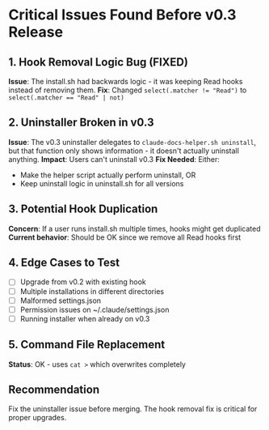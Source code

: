 # Critical Issues Found Before v0.3 Release

## 1. Hook Removal Logic Bug (FIXED)
**Issue**: The install.sh had backwards logic - it was keeping Read hooks instead of removing them.
**Fix**: Changed `select(.matcher != "Read")` to `select(.matcher == "Read" | not)`

## 2. Uninstaller Broken in v0.3
**Issue**: The v0.3 uninstaller delegates to `claude-docs-helper.sh uninstall`, but that function only shows information - it doesn't actually uninstall anything.
**Impact**: Users can't uninstall v0.3
**Fix Needed**: Either:
  - Make the helper script actually perform uninstall, OR
  - Keep uninstall logic in uninstall.sh for all versions

## 3. Potential Hook Duplication
**Concern**: If a user runs install.sh multiple times, hooks might get duplicated
**Current behavior**: Should be OK since we remove all Read hooks first

## 4. Edge Cases to Test
- [ ] Upgrade from v0.2 with existing hook
- [ ] Multiple installations in different directories  
- [ ] Malformed settings.json
- [ ] Permission issues on ~/.claude/settings.json
- [ ] Running installer when already on v0.3

## 5. Command File Replacement
**Status**: OK - uses `cat >` which overwrites completely

## Recommendation
Fix the uninstaller issue before merging. The hook removal fix is critical for proper upgrades.